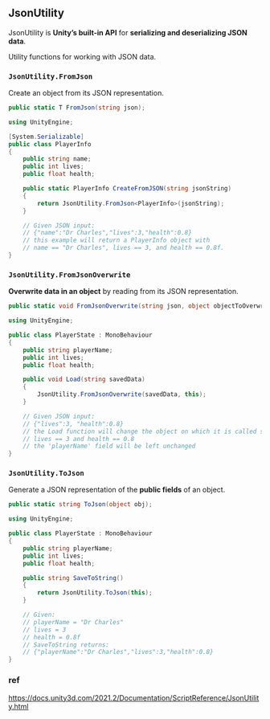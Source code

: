 ## JsonUtility
JsonUtility is **Unity’s built-in API** for **serializing and deserializing JSON data**.

Utility functions for working with JSON data.

### `JsonUtility.FromJson`
Create an object from its JSON representation.
```cs
public static T FromJson(string json);
```


```cs
using UnityEngine;

[System.Serializable]
public class PlayerInfo
{
    public string name;
    public int lives;
    public float health;

    public static PlayerInfo CreateFromJSON(string jsonString)
    {
        return JsonUtility.FromJson<PlayerInfo>(jsonString);
    }

    // Given JSON input:
    // {"name":"Dr Charles","lives":3,"health":0.8}
    // this example will return a PlayerInfo object with
    // name == "Dr Charles", lives == 3, and health == 0.8f.
}

```

### `JsonUtility.FromJsonOverwrite`
**Overwrite data in an object** by reading from its JSON representation.

```cs
public static void FromJsonOverwrite(string json, object objectToOverwrite);
```

```cs
using UnityEngine;

public class PlayerState : MonoBehaviour
{
    public string playerName;
    public int lives;
    public float health;

    public void Load(string savedData)
    {
        JsonUtility.FromJsonOverwrite(savedData, this);
    }

    // Given JSON input:
    // {"lives":3, "health":0.8}
    // the Load function will change the object on which it is called such that
    // lives == 3 and health == 0.8
    // the 'playerName' field will be left unchanged
}
```

### `JsonUtility.ToJson`
Generate a JSON representation of the **public fields** of an object.

```cs
public static string ToJson(object obj);
```
```cs
using UnityEngine;

public class PlayerState : MonoBehaviour
{
    public string playerName;
    public int lives;
    public float health;

    public string SaveToString()
    {
        return JsonUtility.ToJson(this);
    }

    // Given:
    // playerName = "Dr Charles"
    // lives = 3
    // health = 0.8f
    // SaveToString returns:
    // {"playerName":"Dr Charles","lives":3,"health":0.8}
}

```

### ref
https://docs.unity3d.com/2021.2/Documentation/ScriptReference/JsonUtility.html
